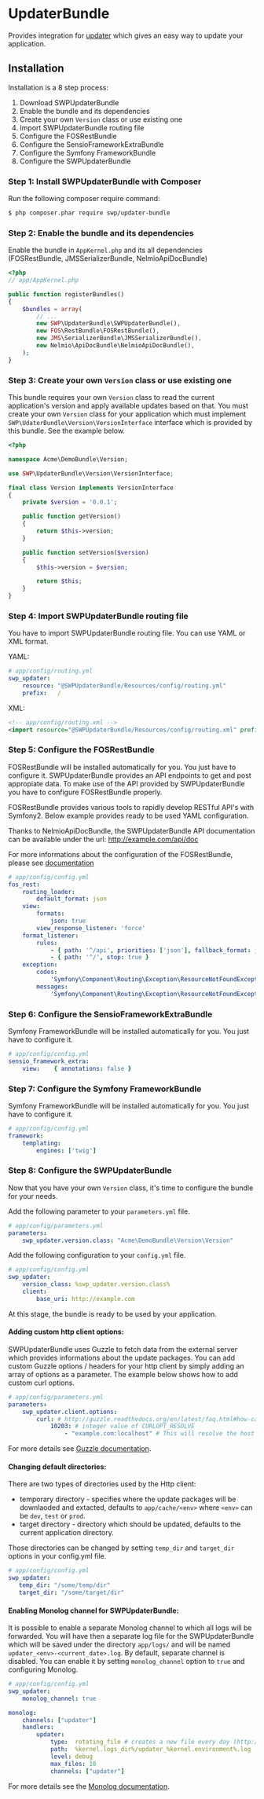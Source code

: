 # UpdaterBundle
Provides integration for [updater](https://github.com/ahilles107/updater) which gives an easy way to update your application.

## Installation

Installation is a 8 step process:

1. Download SWPUpdaterBundle
2. Enable the bundle and its dependencies
3. Create your own `Version` class or use existing one
4. Import SWPUpdaterBundle routing file
5. Configure the FOSRestBundle
6. Configure the SensioFrameworkExtraBundle
7. Configure the Symfony FrameworkBundle
8. Configure the SWPUpdaterBundle

### Step 1: Install SWPUpdaterBundle with Composer

Run the following composer require command:

``` bash
$ php composer.phar require swp/updater-bundle

```

### Step 2: Enable the bundle and its dependencies

Enable the bundle in `AppKernel.php` and its all dependencies (FOSRestBundle, JMSSerializerBundle, NelmioApiDocBundle)


``` php
<?php
// app/AppKernel.php

public function registerBundles()
{
    $bundles = array(
        // ...
        new SWP\UpdaterBundle\SWPUpdaterBundle(),
        new FOS\RestBundle\FOSRestBundle(),
        new JMS\SerializerBundle\JMSSerializerBundle(),
        new Nelmio\ApiDocBundle\NelmioApiDocBundle(),
    );
}
```

### Step 3: Create your own `Version` class or use existing one

This bundle requires your own `Version` class to read the current application's version and apply available updates based on that. 
You must create your own `Version` class for your application which must implement `SWP\UdaterBundle\Version\VersionInterface` interface which is provided by this bundle. See the example below.

```php
<?php

namespace Acme\DemoBundle\Version;

use SWP\UpdaterBundle\Version\VersionInterface;

final class Version implements VersionInterface
{
    private $version = '0.0.1';

    public function getVersion()
    {
        return $this->version;
    }

    public function setVersion($version)
    {
        $this->version = $version;

        return $this;
    }
}
```

### Step 4: Import SWPUpdaterBundle routing file

You have to import SWPUpdaterBundle routing file. You can use YAML or XML format.

YAML:

``` yaml
# app/config/routing.yml
swp_updater:
    resource: "@SWPUpdaterBundle/Resources/config/routing.yml"
    prefix:   /
```

XML:

``` xml
<!-- app/config/routing.xml -->
<import resource="@SWPUpdaterBundle/Resources/config/routing.xml" prefix="/" />
```

### Step 5: Configure the FOSRestBundle

FOSRestBundle will be installed automatically for you. You just have to configure it.
SWPUpdaterBundle provides an API endpoints to get and post appropiate data.
To make use of the API provided by SWPUpdaterBundle you have to configure FOSRestBundle properly.

FOSRestBundle provides various tools to rapidly develop RESTful API's with Symfony2.
Below example provides ready to be used YAML configuration.

Thanks to NelmioApiDocBundle, the SWPUpdaterBundle API documentation can be available under the url: http://example.com/api/doc

For more informations about the configuration of the FOSRestBundle, please see [documentation](http://symfony.com/doc/master/bundles/FOSRestBundle/index.html)

```yaml
# app/config/config.yml
fos_rest:
    routing_loader:
        default_format: json
    view:
        formats:
            json: true
        view_response_listener: 'force'
    format_listener:
        rules:
            - { path: '^/api', priorities: ['json'], fallback_format: json, prefer_extension: true }
            - { path: '^/', stop: true }
    exception:
        codes:
            'Symfony\Component\Routing\Exception\ResourceNotFoundException': 404
        messages:
            'Symfony\Component\Routing\Exception\ResourceNotFoundException': true
```

### Step 6: Configure the SensioFrameworkExtraBundle

Symfony FrameworkBundle will be installed automatically for you. You just have to configure it.

```yaml
# app/config/config.yml
sensio_framework_extra:
    view:    { annotations: false }
```

### Step 7: Configure the Symfony FrameworkBundle

Symfony FrameworkBundle will be installed automatically for you. You just have to configure it.

```yaml
# app/config/config.yml
framework:
	templating:
    	engines: ['twig']
```

### Step 8: Configure the SWPUpdaterBundle

Now that you have your own `Version` class, it's time to configure the bundle for your needs.

Add the following parameter to your `parameters.yml` file.

```yaml
# app/config/parameters.yml
parameters:
	swp_updater.version.class: "Acme\DemoBundle\Version\Version"
```

Add the following configuration to your `config.yml` file.

```yaml
# app/config/config.yml
swp_updater:
	version_class: %swp_updater.version.class%
	client:
	    base_uri: http://example.com
```

At this stage, the bundle is ready to be used by your application.

#### Adding custom http client options:

SWPUpdaterBundle uses Guzzle to fetch data from the external server which provides informations about the update packages. You can add custom Guzzle options / headers for your http client by simply adding an array of options as a parameter. The example below shows how to add custom curl options.

```yaml
# app/config/parameters.yml
parameters:
    swp_updater.client.options:
        curl: # http://guzzle.readthedocs.org/en/latest/faq.html#how-can-i-add-custom-curl-options
            10203: # integer value of CURLOPT_RESOLVE
                - "example.com:localhost" # This will resolve the host example.com to your localhost
```

For more details see [Guzzle documentation](http://guzzle.readthedocs.org/en/latest/request-options.html).

#### Changing default directories:

There are two types of directories used by the Http client:
 - temporary directory - specifies where the update packages will be downlaoded and extacted, defaults to `app/cache/<env>` where `<env>`  can be `dev`, `test` or `prod`.
 - target directory - directory which should be updated, defaults to the current application directory.

Those directories can be changed by setting `temp_dir` and `target_dir` options in your config.yml file.

 ```yaml
# app/config/config.yml
swp_updater:
	temp_dir: "/some/temp/dir"
	target_dir: "/some/target/dir"
```


#### Enabling Monolog channel for SWPUpdaterBundle:

It is possible to enable a separate Monolog channel to which all logs will be forwarded. You will have then a separate log file for the SWPUpdaterBundle which will be saved under the directory `app/logs/` and will be named `updater_<env>-<current_date>.log`.
By default, separate channel is disabled. You can enable it by setting `monolog_channel` option to `true` and configuring Monolog.

```yaml
# app/config/config.yml
swp_updater:
	monolog_channel: true

monolog:
    channels: ["updater"]
    handlers:
        updater:
            type:  rotating_file # creates a new file every day (http://symfony.com/doc/current/cookbook/logging/monolog.html#how-to-rotate-your-log-files)
            path:  %kernel.logs_dir%/updater_%kernel.environment%.log
            level: debug
            max_files: 10
            channels: ["updater"]

```

For more details see the [Monolog documentation](http://symfony.com/doc/current/cookbook/logging/channels_handlers.html).
